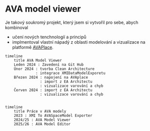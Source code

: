 ﻿# AVA model viewer

Je takový soukromý projekt, který jsem si vytvořil pro sebe, abych kombinoval

  - učení nových tenchnologíí a principů
  - implmentoval vlastní nápadý z oblasti modelování a vizualizace na platformě [AVAPlace](https://avaplace.com).
  

```mermaid
timeline
    title AVA Model Viewer
    Leden 2024 : Zavedení na Git Hub
    Únor 2024 : tvorba Clean Architecture
              : integrace XMIDataModelExporetu
    Březen 2024 : napojení na AVAplace
                : import z EA Architectu
                : vizualizace varování a chyb
    Červen 2024 : import z EA Architectu
                : vizualizace varování a chyb
              
```


```mermaid
timeline
    title Práce v AVA modely
    2023 : XMI To AVASpaceModel Exporter
    2024/25 : AVA Model Viewer
    2025/26 : AVA Model Editor
```

